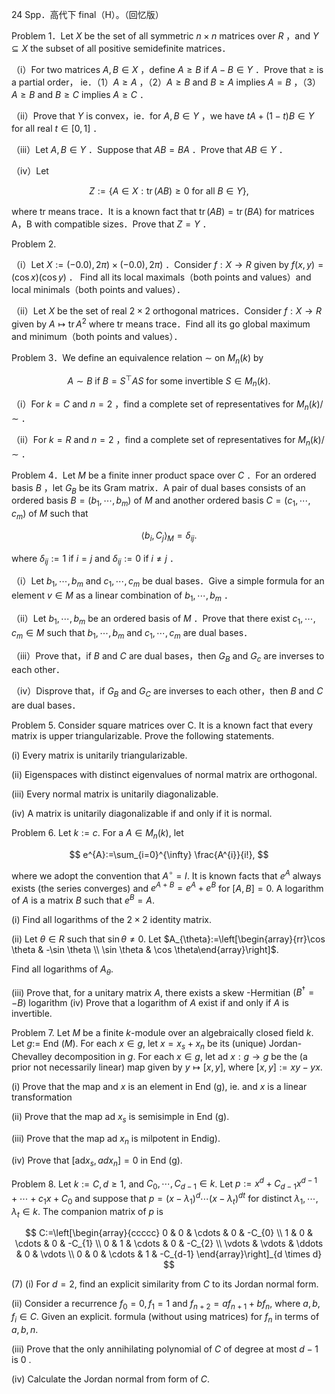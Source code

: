 24 Spp．高代下 final（H）。（回忆版）

Problem 1．Let $X$ be the set of all symmetric $n \times n$ matrices over $R$ ，and $Y \subseteq X$ the subset of all positive semidefinite matrices．

（i）For two matrices $A, B \in X$ ，define $A \geqslant B$ if $A-B \in Y$ ．Prove that $\geqslant$ is a partial order， ie．（1）$A \geqslant A$ ，（2）$A \geqslant B$ and $B \geqslant A$ implies $A=B$ ，（3）$A \geqslant B$ and $B \geqslant C$ implies $A \geqslant C$ ．

（ii）Prove that $Y$ is convex，ie．for $A, B \in Y$ ，we have $t A+(1-t) B \in Y$ for all real $t \in[0,1]$ ．

（iii）Let $A, B \in Y$ ．Suppose that $A B=B A$ ．Prove that $A B \in Y$ ．

（iv）Let

$$
Z:=\{A \in X: \operatorname{tr}(A B) \geqslant 0 \text { for all } B \in Y\},
$$

where tr means trace．It is a known fact that $\operatorname{tr}(A B)=\operatorname{tr}(B A)$ for matrices A，B with compatible sizes．Prove that $Z=Y$ ．

Problem 2.

（i）Let $X:=(-0.0), 2 \pi) \times(-0.0), 2 \pi)$ ．Consider $f: X \rightarrow R$ given by $f(x, y)=(\cos x)(\cos y)$ ． Find all its local maximals（both points and values）and local minimals（both points and values）．

（ii）Let $X$ be the set of real $2 \times 2$ orthogonal matrices．Consider $f: X \rightarrow R$ given by $A \mapsto \operatorname{tr} A^{2}$ where tr means trace．Find all its go global maximum and minimum（both points and values）．

Problem 3．We define an equivalence relation $\sim$ on $M_{n}(k)$ by

$$
A \sim B \text { if } B=S^{\top} A S \text { for some invertible } S \in M_{n}(k) \text {. }
$$

（i）For $k=C$ and $n=2$ ，find a complete set of representatives for $M_{n}(k) / \sim$ ．

（ii）For $k=R$ and $n=2$ ，find a complete set of representatives for $M_{n}(k) / \sim$ ．

Problem 4．Let $M$ be a finite inner product space over $C$ ．For an ordered basis $B$ ，let $G_{B}$ be its Gram matrix．A pair of dual bases consists of an ordered basis $B=\left(b_{1}, \cdots, b_{m}\right)$ of $M$ and another ordered basis $C=\left(c_{1}, \cdots, c_{m}\right)$ of $M$ such that

$$
\left\langle b_{i}, C_{j}\right\rangle_{M}=\delta_{i j} .
$$

where $\delta_{i j}:=1$ if $i=j$ and $\delta_{i j}:=0$ if $i \neq j$ ．

（i）Let $b_{1}, \cdots, b_{m}$ and $c_{1}, \cdots, c_{m}$ be dual bases．Give a simple formula for an element $v \in M$ as a linear combination of $b_{1}, \cdots, b_{m}$ ．

（ii）Let $b_{1}, \cdots, b_{m}$ be an ordered basis of $M$ ．Prove that there exist $c_{1}, \cdots, c_{m} \in M$ such that $b_{1}, \cdots, b_{m}$ and $c_{1}, \cdots, c_{m}$ are dual bases．

（iii）Prove that，if $B$ and $C$ are dual bases，then $G_{B}$ and $G_{c}$ are inverses to each other．

（iv）Disprove that，if $G_{B}$ and $G_{C}$ are inverses to each other，then $B$ and $C$ are dual bases．

Problem 5. Consider square matrices over C. It is a known fact that every matrix is upper triangularizable. Prove the following statements.

(i) Every matrix is unitarily triangularizable.

(ii) Eigenspaces with distinct eigenvalues of normal matrix are orthogonal.

(iii) Every normal matrix is unitarily diagonalizable.

(iv) A matrix is unitarily diagonalizable if and only if it is normal.

Problem 6. Let $k:=c$. For a $A \in M_{n}(k)$, let

$$
e^{A}:=\sum_{i=0}^{\infty} \frac{A^{i}}{i!},
$$

where we adopt the convention that $A^{\circ}=I$. It is known facts that $e^{A}$ always exists (the series converges) and $e^{A+B}=e^{A}+e^{B}$ for $[A, B]=0$. A logarithm of $A$ is a matrix $B$ such that $e^{B}=A$.

(i) Find all logarithms of the $2 \times 2$ identity matrix.

(ii) Let $\theta \in R$ such that $\sin \theta \neq 0$. Let $A_{\theta}:=\left[\begin{array}{rr}\cos \theta & -\sin \theta \\ \sin \theta & \cos \theta\end{array}\right]$.

Find all logarithms of $A_{\theta}$.

(iii) Prove that, for a unitary matrix $A$, there exists a skew -Hermitian $\left(B^{\dagger}=-B\right)$ logarithm (iv) Prove that a logarithm of $A$ exist if and only if $A$ is invertible.

Problem 7. Let $M$ be a finite $k$-module over an algebraically closed field $k$. Let $g:=$ End $(M)$. For each $x \in g$, let $x=x_{s}+x_{n}$ be its (unique) Jordan-Chevalley decomposition in $g$. For each $x \in g$, let ad $x: g \rightarrow g$ be the (a prior not necessarily linear) map given by $y \mapsto[x, y]$, where $[x, y]:=x y-y x$.

(i) Prove that the map and $x$ is an element in End (g), ie. and $x$ is a linear transformation

(ii) Prove that the map ad $x_{s}$ is semisimple in End (g).

(iii) Prove that the map ad $x_{n}$ is milpotent in Endig).

(iv) Prove that $\left[\mathrm{ad} x_{s}, a d x_{n}\right]=0$ in End (g).

Problem 8. Let $k:=C, d \geqslant 1$, and $C_{0}, \cdots, C_{d-1} \in k$. Let $p:=x^{d}+C_{d-1} x^{d-1}+\cdots+c_{1} x+C_{0}$ and suppose that $p=\left(x-\lambda_{1}\right)^{d} \cdots\left(x-\lambda_{t}\right)^{d t}$ for distinct $\lambda_{1}, \cdots, \lambda_{t} \in k$. The companion matrix of $p$ is

$$
C:=\left[\begin{array}{ccccc}
0 & 0 & \cdots & 0 & -C_{0} \\
1 & 0 & \cdots & 0 & -C_{1} \\
0 & 1 & \cdots & 0 & -C_{2} \\
\vdots & \vdots & \ddots & 0 & \vdots \\
0 & 0 & \cdots & 1 & -C_{d-1}
\end{array}\right]_{d \times d}
$$

(7) (i) For $d=2$, find an explicit similarity from $C$ to its Jordan normal form.

(ii) Consider a recurrence $f_{0}=0, f_{1}=1$ and $f_{n+2}=a f_{n+1}+b f_{n}$, where $a, b, f_{i} \in C$. Given an explicit. formula (without using matrices) for $f_{n}$ in terms of $a, b, n$.

(iii) Prove that the only annihilating polynomial of $C$ of degree at most $d-1$ is 0 .

(iv) Calculate the Jordan normal from form of $C$.

